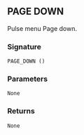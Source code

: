 ## PAGE DOWN

Pulse menu Page down.


### Signature

`PAGE_DOWN ()`


### Parameters

`None`


### Returns

`None`